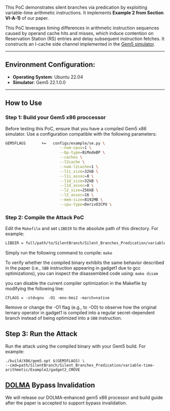 This PoC demonstrates silent branches via predication by exploiting variable-time arithmetic instructions. It implements **Example 2 from Section VI-A-1)** of our paper.

This PoC leverages timing differences in arithmetic instruction sequences caused by operand cache hits and misses, which induce contention on Reservation Station (RS) entries and delay subsequent instruction fetches. It constructs an I-cache side channel implemented in the [Gem5 simulator](https://github.com/gem5/gem5).


---
## Environment Configuration:
- **Operating System**: Ubuntu 22.04
- **Simulator**: Gem5 22.1.0.0
---
## How to Use
### Step 1: Build your Gem5 x86 proccessor
Before testing this PoC, ensure that you have a compiled Gem5 x86 simulator.
Use a configuration compatible with the following parameters:

```bash
GEM5FLAGS 		+=   configs/example/se.py \
					    --num-cpus=1 \
					    --bp-type=BiModeBP \
			 		    --caches \
					    --l2cache \
					    --num-l2cache=1 \
			 		    --l1i_size=32kB \
			 		    --l1i_assoc=8 \
					    --l1d_size=32kB \
			 		    --l1d_assoc=8 \
					    --l2_size=256kB \
					    --l2_assoc=16 \
					    --mem-size=8192MB \
					    --cpu-type=DerivO3CPU \
```

### Step 2: Compile the Attack PoC
Edit the `Makefile` and set `LIBDIR` to the absolute path of this directory. For example:
   ```bash
   LIBDIR = full/path/to/SilentBranch/Silent_Branches_Predication/variable-time-arithmetic/Example2/
   ```
Simply run the following command to compile: `make`

To verify whether the compiled binary exhibits the same behavior described in the paper (i.e., `SBB` instruction appearing in gadget1 due to gcc optimizations), you can inspect the disassembled code using:
`make disam`

you can disable the current compiler optimization in the Makefile by modifying the following line:

```
CFLAGS = -std=gnu  -O1 -mno-bmi2 -march=native
```
Remove or change the -O1 flag (e.g., to -O0) to observe how the original ternary operator in gadget1 is compiled into a regular secret-dependent branch instead of being optimized into a `SBB` instruction.

## Step 3: Run the Attack
Run the attack using the compiled binary with your Gem5 build. For example:

```
./build/X86/gem5.opt $(GEM5FLAGS) \
--cmd=path/SilentBranch/Silent_Branches_Predication/variable-time-arithmetic/Example2/gadget2_CMOVE
  ```



## [DOLMA](https://www.usenix.org/system/files/sec21-loughlin.pdf) Bypass Invalidation

We will release our DOLMA-enhanced gem5 x86 processor and build guide after the paper is accepted to support bypass invalidation.


